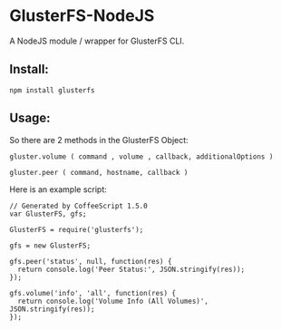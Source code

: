 GlusterFS-NodeJS
================

A NodeJS module / wrapper for GlusterFS CLI. 

## Install:

    npm install glusterfs


## Usage:

So there are 2 methods in the GlusterFS Object:

    gluster.volume ( command , volume , callback, additionalOptions )
    
    gluster.peer ( command, hostname, callback )
    
Here is an example script:

    // Generated by CoffeeScript 1.5.0
    var GlusterFS, gfs;
    
    GlusterFS = require('glusterfs');
    
    gfs = new GlusterFS;
    
    gfs.peer('status', null, function(res) {
      return console.log('Peer Status:', JSON.stringify(res));
    });
    
    gfs.volume('info', 'all', function(res) {
      return console.log('Volume Info (All Volumes)', JSON.stringify(res));
    });

